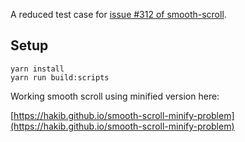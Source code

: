 A reduced test case for [issue #312 of smooth-scroll](https://github.com/cferdinandi/smooth-scroll/issues/312).

## Setup

```
yarn install
yarn run build:scripts
```

Working smooth scroll using minified version here:

[https://hakib.github.io/smooth-scroll-minify-problem](https://hakib.github.io/smooth-scroll-minify-problem)
